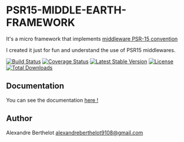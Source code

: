 # PSR15-MIDDLE-EARTH-FRAMEWORK
It's a micro framework that implements [middleware PSR-15 convention](https://github.com/php-fig/fig-standards/blob/master/proposed/http-middleware/middleware.md)

I created it just for fun and understand the use of PSR15 middlewares.

[![Build Status](https://travis-ci.org/ender9108/psr15-middle-earth-framework.svg?branch=master)](https://travis-ci.org/ender9108/psr15-middle-earth-framework)
[![Coverage Status](https://coveralls.io/repos/github/ender9108/psr15-middle-earth-framework/badge.svg?branch=master)](https://coveralls.io/github/ender9108/psr15-middle-earth-framework?branch=master)
[![Latest Stable Version](https://poser.pugx.org/enderlab/psr15-middle-earth-framework/v/stable)](https://packagist.org/packages/enderlab/psr15-api-formatter)
[![License](https://poser.pugx.org/enderlab/psr15-middle-earth-framework/license)](https://packagist.org/packages/enderlab/psr15-middle-earth-framework)
[![Total Downloads](https://poser.pugx.org/enderlab/psr15-middle-earth-framework/downloads)](https://packagist.org/packages/enderlab/psr15-middle-earth-framework)


## Documentation
You can see the documentation [here !](https://github.com/ender9108/psr15-middle-earth-framework/tree/master/docs/index.md)


## Author
Alexandre Berthelot <alexandreberthelot9108@gmail.com>